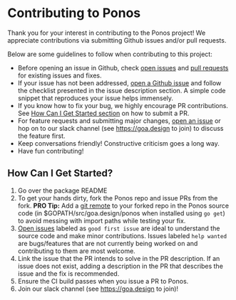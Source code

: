 # Contributing to Ponos

Thank you for your interest in contributing to the Ponos project! We appreciate
contributions via submitting Github issues and/or pull requests.

Below are some guidelines to follow when contributing to this project:

* Before opening an issue in Github, check [open issues](https://github.com/goadesign/ponos/issues)
  and [pull requests](https://github.com/goadesign/ponos/pulls) for existing
  issues and fixes.
* If your issue has not been addressed, [open a Github issue](https://github.com/goadesign/ponos/issues/new)
  and follow the checklist presented in the issue description section. A simple
  code snippet that reproduces your issue helps immensely.
* If you know how to fix your bug, we highly encourage PR contributions. See
  [How Can I Get Started section](#how-can-i-get-started) on how to submit a PR.
* For feature requests and submitting major changes, [open an issue](https://github.com/goadesign/ponos/issues/new)
  or hop on to our slack channel (see <https://goa.design> to join) to discuss
  the feature first.
* Keep conversations friendly! Constructive criticism goes a long way.
* Have fun contributing!

## How Can I Get Started?

1) Go over the package README
2) To get your hands dirty, fork the Ponos repo and issue PRs from the fork.
**PRO Tip:** Add a [git remote](https://git-scm.com/docs/git-remote.html) to
your forked repo in the Ponos source code (in $GOPATH/src/goa.design/ponos when
installed using `go get`) to avoid messing with import paths while testing
your fix.
3) [Open issues](https://github.com/goadesign/ponos/issues) labeled as `good first
issue` are ideal to understand the source code and make minor contributions.
Issues labeled `help wanted` are bugs/features that are not currently being
worked on and contributing to them are most welcome.
4) Link the issue that the PR intends to solve in the PR description. If an issue
does not exist, adding a description in the PR that describes the issue and the
fix is recommended.
5) Ensure the CI build passes when you issue a PR to Ponos.
6) Join our slack channel (see <https://goa.design> to join)!